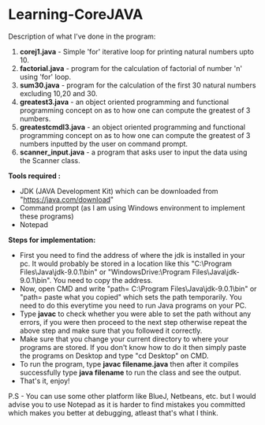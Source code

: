 # Learning-CoreJAVA
Description of what I've done in the program:

1) <b>corej1.java</b> - Simple 'for' iterative loop for printing natural numbers upto 10.
2) <b>factorial.java</b> - program for the calculation of factorial of number 'n' using 'for' loop.
3) <b>sum30.java</b> - program for the calculation of the first 30 natural numbers excluding 10,20 and 30.
4) <b>greatest3.java</b> - an object oriented programming and functional programming concept on as to how one can compute the greatest of 3 numbers. 
5) <b>greatestcmdl3.java</b> - an object oriented programming and functional programming concept on as to how one can compute the greatest of 3 numbers inputted by the user on command prompt. 
6) <b>scanner_input.java</b> - a program that asks user to input the data using the Scanner class.

<b>Tools required :</b> 
- JDK (JAVA Development Kit) which can be downloaded from "https://java.com/download"
- Command prompt (as I am using Windows environment to implement these programs)
- Notepad

<b>Steps for implementation:</b>
- First you need to find the address of where the jdk is installed in your pc. It would probably be stored in a location like this "C:\Program Files\Java\jdk-9.0.1\bin" or
  "WindowsDrive:\Program Files\Java\jdk-9.0.1\bin". You need to copy the address.
- Now, open CMD and write "path= C:\Program Files\Java\jdk-9.0.1\bin" or "path= paste what you copied" which sets the path temporarily. You need to do this everytime you need to run Java programs on your PC.
- Type <b>javac</b> to check whether you were able to set the path without any errors, if you were then proceed to the next step otherwise repeat the above step and make sure that you followed it correctly.
- Make sure that you change your current directory to where your programs are stored. If you don't know how to do it then simply paste the programs on Desktop and type "cd Desktop" on CMD.
- To run the program, type <b>javac filename.java</b> then after it compiles successfully type <b>java filename</b> to run the class and see the output.
- That's it, enjoy!

P.S - You can use some other platform like BlueJ, Netbeans, etc. but I would advise you to use Notepad as it is harder to find mistakes you
committed which makes you better at debugging, atleast that's what I think.



